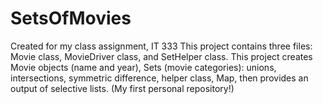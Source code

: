 # SetsOfMovies
Created for my class assignment, IT 333
This project contains three files:  Movie class, MovieDriver class, and SetHelper class.
This project creates Movie objects (name and year), Sets (movie categories): unions, intersections, symmetric difference, helper class, Map, then provides an output of selective lists.
(My first personal repository!)
